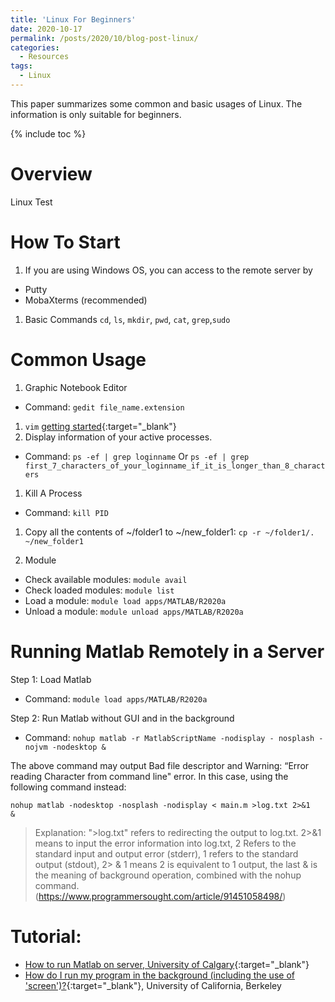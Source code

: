 ```yaml
---
title: 'Linux For Beginners'
date: 2020-10-17
permalink: /posts/2020/10/blog-post-linux/
categories:
  - Resources
tags: 
  - Linux
---
```


This paper summarizes some common and basic usages of Linux. The information is only suitable for beginners.

{% include toc %}

# Overview
Linux Test

# How To Start
1. If you are using Windows OS, you can access to the remote server by 
* Putty 
* MobaXterms (recommended)

1. Basic Commands
`cd`, `ls`, `mkdir`, `pwd`, `cat`, `grep`,`sudo`


# Common Usage
1.  Graphic Notebook Editor
* Command: `gedit file_name.extension`
1. `vim` [getting started](https://opensource.com/article/19/3/getting-started-vim){:target="_blank"}
1. Display information of your active processes.
* Command: `ps -ef | grep loginname` Or `ps -ef | grep first_7_characters_of_your_loginname_if_it_is_longer_than_8_characters`

1. Kill A Process
* Command: `kill PID`

1. Copy all the contents of ~/folder1 to ~/new_folder1: `cp -r ~/folder1/. ~/new_folder1`

1. Module
* Check available modules: `module avail`
* Check loaded modules: `module list`
* Load a module: `module load apps/MATLAB/R2020a`
* Unload a module: `module unload apps/MATLAB/R2020a`

# Running Matlab Remotely in a Server
Step 1: Load Matlab
* Command: `module load apps/MATLAB/R2020a`

Step 2: Run Matlab without GUI and in the background
* Command: `nohup matlab -r MatlabScriptName -nodisplay - nosplash -nojvm -nodesktop &`

The above command may output Bad file descriptor and Warning: “Error reading Character from command line" error. In this case, using the following command instead:

`nohup matlab -nodesktop -nosplash -nodisplay < main.m >log.txt 2>&1   &`

> Explanation: ">log.txt" refers to redirecting the output to log.txt. 2>&1 means to input the error information into log.txt, 2 Refers to the standard input and output error (stderr), 1 refers to the standard output (stdout), 2> & 1 means 2 is equivalent to 1 output, the last & is the meaning of background operation, combined with the nohup command. (https://www.programmersought.com/article/91451058498/)


# Tutorial:
* [How to run Matlab on server, University of Calgary](https://people.ucalgary.ca/~yauf/How_to_run_Matlab_on_server.htm){:target="_blank"}
* [How do I run my program in the background (including the use of 'screen')?](https://statistics.berkeley.edu/computing/background-program){:target="_blank"}, University of California, Berkeley

